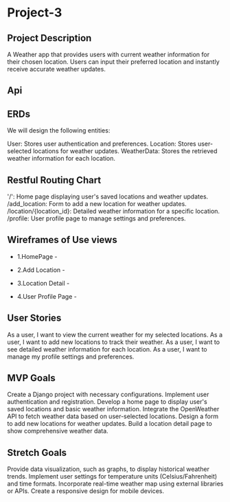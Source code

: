 # Project-3

## Project Description
 A Weather app that provides users with current weather information for their chosen location. Users can input their preferred location and instantly receive accurate weather updates. 

## Api

## ERDs
We will design the following entities:

User: Stores user authentication and preferences.
Location: Stores user-selected locations for weather updates.
WeatherData: Stores the retrieved weather information for each location.

## Restful Routing Chart
'/': Home page displaying user's saved locations and weather updates.
/add_location: Form to add a new location for weather updates.
/location/{location_id}: Detailed weather information for a specific location.
/profile: User profile page to manage settings and preferences.

## Wireframes of Use views

* 1.HomePage -

* 2.Add Location -

* 3.Location Detail -

* 4.User Profile Page -



## User Stories
As a user, I want to view the current weather for my selected locations.
As a user, I want to add new locations to track their weather.
As a user, I want to see detailed weather information for each location.
As a user, I want to manage my profile settings and preferences.

## MVP Goals
Create a Django project with necessary configurations.
Implement user authentication and registration.
Develop a home page to display user's saved locations and basic weather information.
Integrate the OpenWeather API to fetch weather data based on user-selected locations.
Design a form to add new locations for weather updates.
Build a location detail page to show comprehensive weather data.

## Stretch Goals
Provide data visualization, such as graphs, to display historical weather trends.
Implement user settings for temperature units (Celsius/Fahrenheit) and time formats.
Incorporate real-time weather map using external libraries or APIs.
Create a responsive design for mobile devices.

